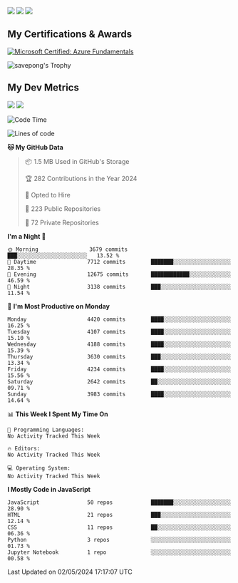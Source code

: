 [<img src="https://img.shields.io/badge/pongsiri.pisutakarathada.com-%230077B5.svg?&style=for-the-badge&color=orange" />](https://pongsiri.pisutakarathada.com)
[<img src="https://img.shields.io/badge/apps.saveworld.co-%230077B5.svg?&style=for-the-badge&color=2aa889" />](https://apps.saveworld.co)
[<img src="https://img.shields.io/badge/linkedin-%230077B5.svg?&style=for-the-badge&logo=linkedin&logoColor=white" />](https://www.linkedin.com/in/savepong)

<!--
[![savepong' github stats](https://github-readme-stats.vercel.app/api?username=savepong&show_icons=true&count_private=true&theme=gotham&hide_border=true&bg_color=00000000&text_color=768390FF)](https://pongsiri.pisutakarathada.com/posts/stats)

[![GitHub Streak](https://github-readme-streak-stats.herokuapp.com?user=savepong&theme=gotham&hide_border=true&background=00000000&dates=768390FF)](https://pongsiri.pisutakarathada.com/posts/stats)

[![Top Langs](https://github-readme-stats.vercel.app/api/top-langs/?username=savepong&layout=compact&langs_count=10&theme=gotham&hide_border=true&bg_color=00000000&text_color=768390FF)](https://pongsiri.pisutakarathada.com/posts/stats)

<!-- [![savepong's wakatime stats](https://github-readme-stats.vercel.app/api/wakatime?username=@savepong&layout=default&theme=gotham&hide_border=true&bg_color=00000000&text_color=768390FF)](https://pongsiri.pisutakarathada.com/posts/stats) -->

## My Certifications & Awards

<!--START_SECTION:badges-->
[![Microsoft Certified: Azure Fundamentals](https://images.credly.com/size/160x160/images/be8fcaeb-c769-4858-b567-ffaaa73ce8cf/image.png)](http://www.credly.com/badges/7b0e170b-852d-4d35-bea2-213eceae599c "Microsoft Certified: Azure Fundamentals")

![savepong's Trophy](https://github-profile-trophy.vercel.app/?username=savepong&theme=flat&rank=SECRET,SSS,SS,S,AAA,AA,A&margin-w=15&no-bg=true&no-frame=true)

## My Dev Metrics

[![](https://komarev.com/ghpvc/?username=savepong&color=blue&label=Profile%20Views)](https://github.com/savepong)
[![](https://img.shields.io/github/followers/savepong?label=GitHub%20Followers)](https://github.com/savepong)

<!--START_SECTION:waka-->
![Code Time](http://img.shields.io/badge/Code%20Time-1%2C470%20hrs%2033%20mins-blue)

![Lines of code](https://img.shields.io/badge/From%20Hello%20World%20I%27ve%20Written-59.5%20million%20lines%20of%20code-blue)

**🐱 My GitHub Data** 

> 📦 1.5 MB Used in GitHub's Storage 
 > 
> 🏆 282 Contributions in the Year 2024
 > 
> 💼 Opted to Hire
 > 
> 📜 223 Public Repositories 
 > 
> 🔑 72 Private Repositories 
 > 
**I'm a Night 🦉** 

```text
🌞 Morning                3679 commits        ███░░░░░░░░░░░░░░░░░░░░░░   13.52 % 
🌆 Daytime                7712 commits        ███████░░░░░░░░░░░░░░░░░░   28.35 % 
🌃 Evening                12675 commits       ████████████░░░░░░░░░░░░░   46.59 % 
🌙 Night                  3138 commits        ███░░░░░░░░░░░░░░░░░░░░░░   11.54 % 
```
📅 **I'm Most Productive on Monday** 

```text
Monday                   4420 commits        ████░░░░░░░░░░░░░░░░░░░░░   16.25 % 
Tuesday                  4107 commits        ████░░░░░░░░░░░░░░░░░░░░░   15.10 % 
Wednesday                4188 commits        ████░░░░░░░░░░░░░░░░░░░░░   15.39 % 
Thursday                 3630 commits        ███░░░░░░░░░░░░░░░░░░░░░░   13.34 % 
Friday                   4234 commits        ████░░░░░░░░░░░░░░░░░░░░░   15.56 % 
Saturday                 2642 commits        ██░░░░░░░░░░░░░░░░░░░░░░░   09.71 % 
Sunday                   3983 commits        ████░░░░░░░░░░░░░░░░░░░░░   14.64 % 
```


📊 **This Week I Spent My Time On** 

```text
💬 Programming Languages: 
No Activity Tracked This Week

🔥 Editors: 
No Activity Tracked This Week

💻 Operating System: 
No Activity Tracked This Week
```

**I Mostly Code in JavaScript** 

```text
JavaScript               50 repos            ███████░░░░░░░░░░░░░░░░░░   28.90 % 
HTML                     21 repos            ███░░░░░░░░░░░░░░░░░░░░░░   12.14 % 
CSS                      11 repos            ██░░░░░░░░░░░░░░░░░░░░░░░   06.36 % 
Python                   3 repos             ░░░░░░░░░░░░░░░░░░░░░░░░░   01.73 % 
Jupyter Notebook         1 repo              ░░░░░░░░░░░░░░░░░░░░░░░░░   00.58 % 
```




 Last Updated on 02/05/2024 17:17:07 UTC
<!--END_SECTION:waka-->

<!--
**savepong/savepong** is a ✨ _special_ ✨ repository because its `README.md` (this file) appears on your GitHub profile.

Here are some ideas to get you started:

- 🔭 I’m currently working on WebComponents and TypeScript.
- 🌱 I’m currently learning ...
- 👯 I’m looking to collaborate on ...
- 🤔 I’m looking for help with ...
- 💬 Ask me about ...
- 📫 How to reach me: ...
- 😄 Pronouns: ...
- ⚡ Fun fact: ...
-->
